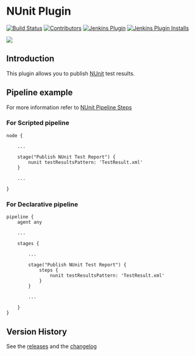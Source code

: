 # NUnit Plugin

[![Build Status](https://ci.jenkins.io/job/Plugins/job/nunit-plugin/job/master/badge/icon)](https://ci.jenkins.io/job/Plugins/job/nunit-plugin/job/master/)
[![Contributors](https://img.shields.io/github/contributors/jenkinsci/nunit-plugin.svg)](https://github.com/jenkinsci/nunit-plugin/graphs/contributors)
[![Jenkins Plugin](https://img.shields.io/jenkins/plugin/v/nunit.svg)](https://plugins.jenkins.io/nunit)
[![Jenkins Plugin Installs](https://img.shields.io/jenkins/plugin/i/nunit.svg?color=blue)](https://plugins.jenkins.io/nunit)


![](docs/images/nunit.png)

## Introduction

This plugin allows you to publish [NUnit](http://www.nunit.org/) test results.

## Pipeline example

For more information refer to [NUnit Pipeline Steps](https://www.jenkins.io/doc/pipeline/steps/nunit/)

### For Scripted pipeline

```
node {

    ...

    stage("Publish NUnit Test Report") {
        nunit testResultsPattern: 'TestResult.xml'
    }

    ...

}
```

### For Declarative pipeline

```
pipeline {
    agent any

    ...

    stages {

        ...

        stage("Publish NUnit Test Report") {
            steps {
                nunit testResultsPattern: 'TestResult.xml'
            }
        }

        ...

    }
}
```

## Version History

See the [releases](https://github.com/jenkinsci/nunit-plugin/releases) and the [changelog](docs/CHANGELOG.md)
